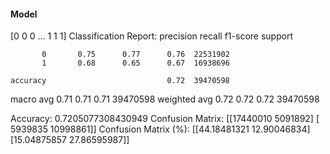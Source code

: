 #### Model
[0 0 0 ... 1 1 1]
Classification Report:
              precision    recall  f1-score   support

           0       0.75      0.77      0.76  22531902
           1       0.68      0.65      0.67  16938696

    accuracy                           0.72  39470598
   macro avg       0.71      0.71      0.71  39470598
weighted avg       0.72      0.72      0.72  39470598

Accuracy: 0.7205077308430949
Confusion Matrix:
[[17440010  5091892]
 [ 5939835 10998861]]
Confusion Matrix (%):
[[44.18481321 12.90046834]
 [15.04875857 27.86595987]]
